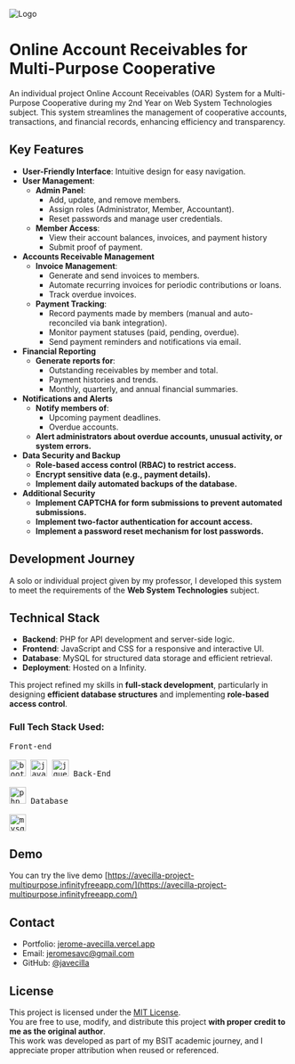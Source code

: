 ![Logo](https://jerome-avecilla.infinityfreeapp.com/assets/images/oarsmc.png)

# Online Account Receivables for Multi-Purpose Cooperative

An individual project Online Account Receivables (OAR) System for a Multi-Purpose Cooperative during my 2nd Year on Web System Technologies subject. This system streamlines the management of cooperative accounts, transactions, and financial records, enhancing efficiency and transparency.

## Key Features  
- **User-Friendly Interface**: Intuitive design for easy navigation.  
- **User Management**:
  - **Admin Panel**:
    - Add, update, and remove members.
    - Assign roles (Administrator, Member, Accountant).
    - Reset passwords and manage user credentials.
  - **Member Access**:
    - View their account balances, invoices, and payment history
    - Submit proof of payment.
- **Accounts Receivable Management**
  - **Invoice Management**:
    - Generate and send invoices to members.
    - Automate recurring invoices for periodic contributions or loans.
    - Track overdue invoices.
  - **Payment Tracking**:
    - Record payments made by members (manual and auto-reconciled via bank integration).
    - Monitor payment statuses (paid, pending, overdue).
    - Send payment reminders and notifications via email.
- **Financial Reporting**
  - **Generate reports for**:
    - Outstanding receivables by member and total.
    - Payment histories and trends.
    - Monthly, quarterly, and annual financial summaries.
- **Notifications and Alerts**
  - **Notify members of**:
    - Upcoming payment deadlines.
    - Overdue accounts.
  - **Alert administrators about overdue accounts, unusual activity, or system errors.**
- **Data Security and Backup**
  - **Role-based access control (RBAC) to restrict access.**
  - **Encrypt sensitive data (e.g., payment details).**
  - **Implement daily automated backups of the database.**
- **Additional Security**
  - **Implement CAPTCHA for form submissions to prevent automated submissions.**
  - **Implement two-factor authentication for account access.**
  - **Implement a password reset mechanism for lost passwords.**

## Development Journey  
A solo or individual project given by my professor, I developed this system to meet the requirements of the **Web System Technologies** subject.

## Technical Stack  
- **Backend**: PHP for API development and server-side logic.  
- **Frontend**: JavaScript and CSS for a responsive and interactive UI.  
- **Database**: MySQL for structured data storage and efficient retrieval.  
- **Deployment**: Hosted on a Infinity. 

This project refined my skills in **full-stack development**, particularly in designing **efficient database structures** and implementing **role-based access control**.  

<h3 align="left">Full Tech Stack Used:</h3>
<p align="left">
  <kbd>
    <kbd>Front-end</kbd>
    <br>
    <br>
    <img width="30px" title="bootstrap" src="https://cdn.jsdelivr.net/gh/devicons/devicon/icons/bootstrap/bootstrap-original.svg" />
    <img width="30px" title="javascript" src="https://cdn.jsdelivr.net/gh/devicons/devicon/icons/javascript/javascript-original.svg" />
    <img width="30px" title="jquery" src="https://cdn.jsdelivr.net/gh/devicons/devicon/icons/jquery/jquery-original.svg" />
  </kbd>
  <kbd>
    <kbd>Back-End</kbd>
    <br>
    <br>
    <img width="30px" title="php" src="https://cdn.jsdelivr.net/gh/devicons/devicon/icons/php/php-original.svg" /> 
  </kbd>
  <kbd>
    <kbd>Database</kbd>
    <br>
    <br>
    <img width="30px" title="mysql" src="https://cdn.jsdelivr.net/gh/devicons/devicon@latest/icons/mysql/mysql-original.svg" /> 
  </kbd>
</p>

## Demo

You can try the live demo [https://avecilla-project-multipurpose.infinityfreeapp.com/](https://avecilla-project-multipurpose.infinityfreeapp.com/)

## Contact

- Portfolio: [jerome-avecilla.vercel.app](https://jerome-avecilla.vercel.app/)
- Email: jeromesavc@gmail.com
- GitHub: [@javecilla](https://github.com/javecilla)
  
## License

This project is licensed under the [MIT License](LICENSE).  
You are free to use, modify, and distribute this project **with proper credit to me as the original author**.  
This work was developed as part of my BSIT academic journey, and I appreciate proper attribution when reused or referenced.
